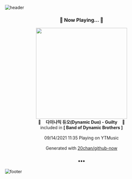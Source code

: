 ![header](https://capsule-render.vercel.app/api?type=wave&height=170&section=header&text=Hi.%20I'm%20SHIFT&fontColor=090707&fontAlignX=45&fontAlignY=65&fontSize=100)

<h3 align="center">🎵 Now Playing... 🎵</h3>
<p align="center">
  <a href="https://music.youtube.com/watch?v=PJfZViVdOwM">
    <img width="300" src="https://lh3.googleusercontent.com/3xwzhj22wZYiQGncyB8Ilz2yWO8bULPnTHjTj_NefepdTxAYzgH_bEdp5S1GIYB4qGFHpt1QdAOaqTS6">
  </a>
  <br>
  🎵&nbsp&nbsp&nbsp <b>다이나믹 듀오(Dynamic Duo) - Guilty</b> &nbsp&nbsp&nbsp🎵
  <br>
  included in <b>[ Band of Dynamic Brothers ]</b>
  
  <br />
  <br />
  09/14/2021 11:35 Playing on YTMusic
  <br />
  <br />
  Generated with <a href="https://github.com/20chan/github-now">20chan/github-now</a>
</p>

<h3 align="center">•••</h3>

![footer](https://capsule-render.vercel.app/api?type=wave&height=150&section=footer)
